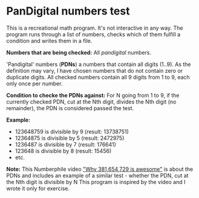 # PanDigital numbers test
This is a recreational math program.
It's not interactive in any way. The program runs through a list of numbers, checks which of them fulfill a condition and writes them in a file.

**Numbers that are being checked:**
All *pandigital* numbers.

'Pandigital' numbers (**PDNs**) a numbers that contain all digits (1..9). As the definition may vary, I have chosen numbers that do not contain zero or duplicate digits. All checked numbers contain all 9 digits from 1 to 9, each only once per number.

**Condition to checke the PDNs against:**
For N going from 1 to 9, if the currently checked PDN, cut at the Nth digit, divides the Nth digit (no remainder), the PDN is considered passed the test.

**Example:**
- 123648759 is divisible by 9 (result: 13738751)
- 12364875 is divisible by 5 (result: 2472975)
- 1236487 is divisible by 7 (result: 176641)
- 123648 is divisible by 8 (result: 15456)
- etc.

**Note:**
This Numberphile video ["Why 381,654,729 is awesome"](https://www.youtube.com/watch?v=gaVMrqzb91w) is about the PDNs and includes an example of a similar test - whether the PDN, cut at the Nth digit is divisible by N
This program is inspired by the video and I wrote it only for exercise. 
